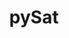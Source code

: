 ---
layout: default
description: The Python Satellite Data Analysis Toolkit (pysat) is a package providing
  a simple and flexible interface for downloading, loading, cleaning, managing, processing,
  and analyzing scientific measurements. Although pysat was initially designed for
  in situ satellite observations, it now supports many different types of ground-
  and space-based measurements.
notes: 'Type: Access Tool'
relationships_to_other_tools: Provides access to many of the databases and services
  in Heliophysics
shortname: pysat
thumbnail_url: https://avatars3.githubusercontent.com/u/54805292?s=400&v=4
timestamp: Fri, 11 Feb 2022 14:19:36 GMT
title: pySat
tool/software: pySat
type: access tool
uuid: 19d264b0-84f4-4cc0-85ff-51a09d21c91a
website_link: https://github.com/pysat/pysat/tree/main/pysat/
---